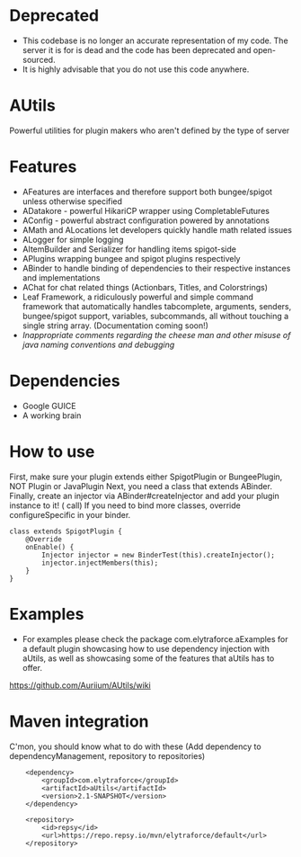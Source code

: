 # Deprecated
- This codebase is no longer an accurate representation of my code. The server it is for is dead and the code has been deprecated and open-sourced.
- It is highly advisable that you do not use this code anywhere.

# AUtils

Powerful utilities for plugin makers who aren't defined by the type of server

# Features
- AFeatures are interfaces and therefore support both bungee/spigot unless otherwise specified
- ADatakore - powerful HikariCP wrapper using CompletableFutures
- AConfig - powerful abstract configuration powered by annotations
- AMath and ALocations let developers quickly handle math related issues
- ALogger for simple logging 
- AItemBuilder and Serializer for handling items spigot-side
- APlugins wrapping bungee and spigot plugins respectively
- ABinder to handle binding of dependencies to their respective instances and implementations
- AChat for chat related things (Actionbars, Titles, and Colorstrings)
- Leaf Framework, a ridiculously powerful and simple command framework that
 automatically handles tabcomplete, arguments, senders, bungee/spigot support, variables, subcommands,
 all without touching a single string array. (Documentation coming soon!)
- *Inappropriate comments regarding the cheese man and other misuse of java naming conventions and debugging*

# Dependencies
- Google GUICE
- A working brain


# How to use
First, make sure your plugin extends either SpigotPlugin or BungeePlugin, NOT Plugin or JavaPlugin
Next, you need a class that extends ABinder.
Finally, create an injector via ABinder#createInjector and add your plugin instance to it! (<this> call)
If you need to bind more classes, override configureSpecific in your binder.

```
class extends SpigotPlugin {
    @Override
    onEnable() {
        Injector injector = new BinderTest(this).createInjector();
        injector.injectMembers(this);
    }
}
```

# Examples
- For examples please check the package com.elytraforce.aExamples 
for a default plugin showcasing how to use dependency injection with
aUtils, as well as showcasing some of the features that aUtils has to offer.

https://github.com/Auriium/AUtils/wiki

# Maven integration

C'mon, you should know what to do with these (Add dependency to dependencyManagement, repository to repositories)

```
    <dependency>
        <groupId>com.elytraforce</groupId>
        <artifactId>aUtils</artifactId>
        <version>2.1-SNAPSHOT</version>
    </dependency>

    <repository>
        <id>repsy</id>
        <url>https://repo.repsy.io/mvn/elytraforce/default</url>
    </repository>

```


